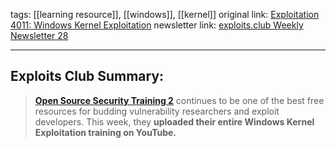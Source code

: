 tags:  [[learning resource]], [[windows]], [[kernel]]
original link: [Exploitation 4011: Windows Kernel Exploitation](https://www.youtube.com/playlist?list=PLUFkSN0XLZ-nl4HEX4_LWG9H_d9vJKkYL&ref=blog.exploits.club) 
newsletter link: [exploits.club Weekly Newsletter 28](https://blog.exploits.club/exploits-club-weekly-newsletter-28/) 
 

---
## Exploits Club Summary:
>  [**Open Source Security Training 2**](https://p.ost2.fyi/courses?ref=blog.exploits.club) continues to be one of the best free resources for budding vulnerability researchers and exploit developers. This week, they **uploaded their entire Windows Kernel Exploitation training on YouTube.**